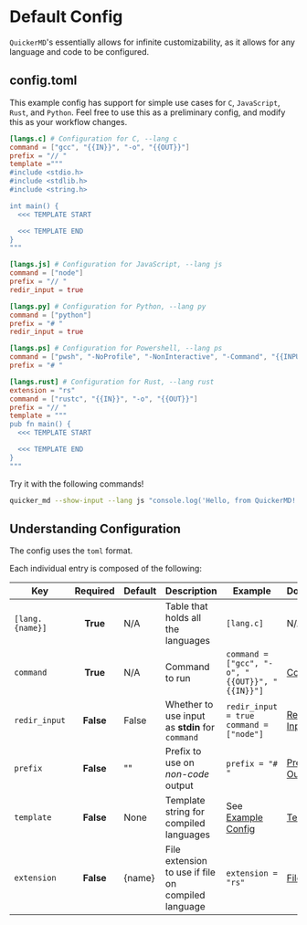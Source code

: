 # Default Config
`QuickerMD`'s essentially allows for infinite customizability, as it allows for any language and code to be configured.

## config.toml
This example config has support for simple use cases for `C`, `JavaScript`, `Rust`, and `Python`. Feel free to use this as a preliminary config, and modify this as your workflow changes.

```toml
[langs.c] # Configuration for C, --lang c
command = ["gcc", "{{IN}}", "-o", "{{OUT}}"] 
prefix = "// "
template ="""
#include <stdio.h>
#include <stdlib.h>
#include <string.h>

int main() {
  <<< TEMPLATE START

  <<< TEMPLATE END
}
"""

[langs.js] # Configuration for JavaScript, --lang js
command = ["node"] 
prefix = "// "
redir_input = true

[langs.py] # Configuration for Python, --lang py
command = ["python"]
prefix = "# "
redir_input = true

[langs.ps] # Configuration for Powershell, --lang ps
command = ["pwsh", "-NoProfile", "-NonInteractive", "-Command", "{{INPUT}}"]
prefix = "# "

[langs.rust] # Configuration for Rust, --lang rust
extension = "rs"
command = ["rustc", "{{IN}}", "-o", "{{OUT}}"]
prefix = "// "
template = """
pub fn main() {
  <<< TEMPLATE START

  <<< TEMPLATE END
}
"""
```

Try it with the following commands!
```sh
quicker_md --show-input --lang js "console.log('Hello, from QuickerMD!')"
```

## Understanding Configuration
The config uses the `toml` format.

Each individual entry is composed of the following:

| Key | Required | Default | Description | Example | Documentation |
|---|:---:|----|-----|---|---|
| `[lang.{name}]` | **True** | N/A | Table that holds all the languages | `[lang.c]` | N/A|
| `command` | **True** | N/A | Command to run | `command = ["gcc", "-o", "{{OUT}}", "{{IN}}"]` | [Command](command.md) |
| `redir_input` | **False** | False | Whether to use input as **stdin** for `command` | `redir_input = true`<br>`command = ["node"]` | [Redirecting Input](redirecting-input.md) |
| `prefix` | **False** | "" |Prefix to use on *non-code* output | `prefix = "# "` | [Prefixing Output](prefix.md) |
| `template` | **False** | None | Template string for compiled languages | See [Example Config](example-config.md#configtoml) | [Templating](templating.md) |
| `extension` | **False** | {name} | File extension to use if file on compiled language  | `extension = "rs"` | [File Extensions](file-extensions.md) |
